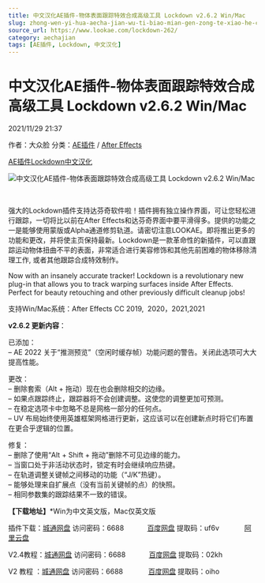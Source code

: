 ```yaml
---
title: 中文汉化AE插件-物体表面跟踪特效合成高级工具 Lockdown v2.6.2 Win/Mac
slug: zhong-wen-yi-hua-aecha-jian-wu-ti-biao-mian-gen-zong-te-xiao-he-cheng-gao-ji-gong-ju-lockdown-v2-6-2-win-mac
source_url: https://www.lookae.com/lockdown-262/
category: aechajian
tags: [AE插件, Lockdown, 中文汉化]
---
```

# 中文汉化AE插件-物体表面跟踪特效合成高级工具 Lockdown v2.6.2 Win/Mac

2021/11/29 21:37

作者：大众脸
分类：[AE插件](https://www.lookae.com/after-effects/aechajian/) / [After Effects](https://www.lookae.com/after-effects/)

[AE插件](https://www.lookae.com/tag/ae%e6%8f%92%e4%bb%b6/)[Lockdown](https://www.lookae.com/tag/lockdown/)[中文汉化](https://www.lookae.com/tag/%e4%b8%ad%e6%96%87%e6%b1%89%e5%8c%96/)

![中文汉化AE插件-物体表面跟踪特效合成高级工具 Lockdown v2.6.2 Win/Mac](https://www.lookae.com/wp-content/uploads/2019/10/Lockdown.jpg "中文汉化AE插件-物体表面跟踪特效合成高级工具 Lockdown v2.6.2 Win/Mac-LookAE.com")

[﻿﻿﻿](https://cloud.video.taobao.com//play/u/705956171/p/1/e/6/t/1/318386610195.mp4)

强大的Lockdown插件支持达芬奇软件啦！插件拥有独立操作界面，可让您轻松进行跟踪，一切将比以前在After Effects和达芬奇界面中要平滑得多。提供的功能之一是能够使用蒙版或Alpha通道修剪轨道。请密切注意LOOKAE。即将推出更多的功能和更改，并将使主页保持最新。Lockdown是一款革命性的新插件，可以直跟踪运动物体扭曲不平的表面，非常适合进行美容修饰和其他先前困难的物体移除清理工作, 或者其他跟踪合成特效制作。

Now with an insanely accurate tracker! Lockdown is a revolutionary new plug-in that allows you to track warping surfaces inside After Effects. Perfect for beauty retouching and other previously difficult cleanup jobs!

支持Win/Mac系统：After Effects CC 2019,  2020，2021,2021

**v2.6.2 更新内容**：

已添加：  
– AE 2022 关于“推测预览”（空闲时缓存帧）功能问题的警告。关闭此选项可大大提高性能。

更改：  
– 删除套索（Alt + 拖动）现在也会删除相交的边缘。  
– 如果点跟踪终止，跟踪器将不会创建调整。这使您的调整更加可预测。  
– 在稳定选项卡中忽略不总是网格一部分的任何点。  
– UV 布局始终使用英雄框架网格进行更新，这应该可以在创建新点时将它们布置在更合乎逻辑的位置。

修复：  
– 删除了使用“Alt + Shift + 拖动”删除不可见边缘的能力。  
– 当窗口处于非活动状态时，锁定有时会继续响应热键。  
– 在轨道调整关键帧之间移动的功能（“J/K”热键）。  
– 能够处理来自扩展点（没有当前关键帧的点）的快照。  
– 相同参数集的跟踪结果不一致的错误。

**【下载地址】**\*Win为中文英文版，Mac仅英文版

插件下载：[城通网盘](https://url62.ctfile.com/f/680462-523168510-8502de) 访问密码：6688            [百度网盘](https://pan.baidu.com/s/1GXtD68DNSPWdQR5K8vQAwA) 提取码：uf6v             [阿里云盘](https://www.aliyundrive.com/s/d4k5jnYWvGu)

V2.4教程：[城通网盘](https://089u.com/f/680462-502067783-dcc3cb) 访问密码：6688            [百度网盘](https://pan.baidu.com/s/141jyi3Nrba6Z6uUeccofpQ) 提取码：02kh

V2 教程 ：[城通网盘](https://089u.com/f/680462-495135746-bf69b7) 访问密码：6688             [百度网盘](https://pan.baidu.com/s/1yJ0tcRCvlspPF97iOHvM_g) 提取码：oiho
